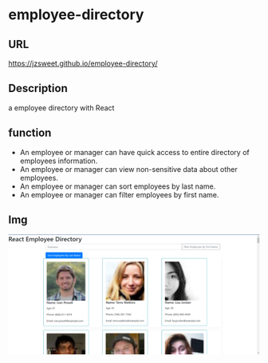 # employee-directory

## URL 
https://jzsweet.github.io/employee-directory/

## Description
a employee directory with React

## function
* An employee or manager can have quick access to entire directory of employees information.
* An employee or manager can view non-sensitive data about other employees. 
* An employee or manager can sort employees by last name.
* An employee or manager can filter employees by first name.


## Img
![](./public/img/home.png)
